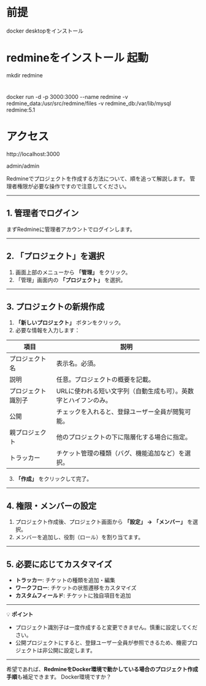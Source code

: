 # 前提
docker desktopをインストール

# redmineをインストール 起動
mkdir redmine

#
docker run -d -p 3000:3000 --name redmine -v redmine_data:/usr/src/redmine/files -v redmine_db:/var/lib/mysql redmine:5.1
  
# アクセス
http://localhost:3000

admin/admin



Redmineでプロジェクトを作成する方法について、順を追って解説します。
管理者権限が必要な操作ですので注意してください。

---

## 1. 管理者でログイン

まずRedmineに管理者アカウントでログインします。

---

## 2. 「プロジェクト」を選択

1. 画面上部のメニューから **「管理」** をクリック。
2. 「管理」画面内の **「プロジェクト」** を選択。

---

## 3. プロジェクトの新規作成

1. **「新しいプロジェクト」** ボタンをクリック。
2. 必要な情報を入力します：

| 項目        | 説明                                |
| --------- | --------------------------------- |
| プロジェクト名   | 表示名。必須。                           |
| 説明        | 任意。プロジェクトの概要を記載。                  |
| プロジェクト識別子 | URLに使われる短い文字列（自動生成も可）。英数字とハイフンのみ。 |
| 公開        | チェックを入れると、登録ユーザー全員が閲覧可能。          |
| 親プロジェクト   | 他のプロジェクトの下に階層化する場合に指定。            |
| トラッカー     | チケット管理の種類（バグ、機能追加など）を選択。          |

3. **「作成」** をクリックして完了。

---

## 4. 権限・メンバーの設定

1. プロジェクト作成後、プロジェクト画面から **「設定」 → 「メンバー」** を選択。
2. メンバーを追加し、役割（ロール）を割り当てます。

---

## 5. 必要に応じてカスタマイズ

* **トラッカー**: チケットの種類を追加・編集
* **ワークフロー**: チケットの状態遷移をカスタマイズ
* **カスタムフィールド**: チケットに独自項目を追加

---

💡 **ポイント**

* プロジェクト識別子は一度作成すると変更できません。慎重に設定してください。
* 公開プロジェクトにすると、登録ユーザー全員が参照できるため、機密プロジェクトは非公開に設定します。

---

希望であれば、**RedmineをDocker環境で動かしている場合のプロジェクト作成手順**も補足できます。
Docker環境ですか？
